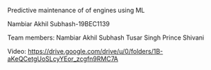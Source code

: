 Predictive maintenance of of engines using ML

Nambiar Akhil Subhash-19BEC1139

Team members:
Nambiar Akhil Subhash
Tusar Singh
Prince
Shivani

Video:
https://drive.google.com/drive/u/0/folders/1B-aKeQCetgUoSLcyYEor_zcgfn9RMC7A
